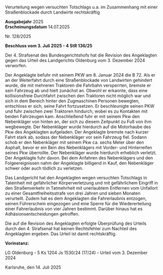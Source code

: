 Verurteilung wegen versuchten Totschlags u.a. im Zusammenhang mit einer Straßenblockade durch Landwirte rechtskräftig

**Ausgabejahr** 2025  
**Erscheinungsdatum** 14.07.2025

Nr. 128/2025

**Beschluss vom 3. Juli 2025 - 4 StR 136/25**

Der 4. Strafsenat des Bundesgerichtshofs hat die Revision des Angeklagten gegen das Urteil des Landgerichts Oldenburg vom 3. Dezember 2024 verworfen.

Der Angeklagte befuhr mit seinem PKW am 8. Januar 2024 die B 72. Als er an der Weiterfahrt durch eine Straßenblockade von Landwirten gehindert wurde, die mit mehreren Traktoren die Fahrbahn versperrten, bremste er sein Fahrzeug ab und hielt zunächst an. Obwohl er erkannte, dass eine kollisionsfreie Durchfahrt zwischen den Traktoren nicht möglich war und sich in dem Bereich hinter den Zugmaschinen Personen bewegten, entschloss er sich, seine Fahrt fortzusetzen. Er beschleunigte seinen PKW und fuhr zwischen zwei Traktoren hindurch, wobei es zu Kontakten mit beiden Fahrzeugen kam. Anschließend fuhr er mit seinem Pkw den Nebenkläger von hinten an, der sich zu diesem Zeitpunkt zu Fuß von ihm wegbewegte. Der Nebenkläger wurde hierdurch auf die Motorhaube des Pkw des Angeklagten aufgeladen. Der Angeklagte bremste nach kurzer Fahrt stark ab, sodass der Nebenkläger vor sein Fahrzeug fiel. Sodann schob er den Nebenkläger mit seinem Pkw ca. sechs Meter über den Asphalt, bevor er ein Bein des Nebenklägers mit Vorder- und Hinterreifen seines Pkw überrollte. Der Nebenkläger wurde hierdurch erheblich verletzt. Der Angeklagte fuhr davon. Bei dem Anfahren des Nebenklägers und den Folgeereignissen nahm der Angeklagte billigend in Kauf, den Nebenkläger schwer oder auch tödlich zu verletzen.

Das Landgericht hat den Angeklagten wegen versuchten Totschlags in Tateinheit mit gefährlicher Körperverletzung und mit gefährlichem Eingriff in den Straßenverkehr in Tatmehrheit mit unerlaubtem Entfernen vom Unfallort zu einer Gesamtfreiheitsstrafe von drei Jahren und sieben Monaten verurteilt. Zudem hat es dem Angeklagten die Fahrerlaubnis entzogen, seinen Führerschein eingezogen und eine Sperre für die Wiedererteilung einer Fahrerlaubnis von vier Jahren bestimmt. Darüber hinaus hat es Adhäsionsentscheidungen getroffen.

Die auf die Revision des Angeklagten erfolgte Überprüfung des Urteils durch den 4. Strafsenat hat keinen Rechtsfehler zum Nachteil des Angeklagten ergeben. Das Urteil ist damit rechtskräftig.

**Vorinstanz:**

LG Oldenburg - 5 Ks 1204 Js 1530/24 (17/24) - Urteil vom 3. Dezember 2024

Karlsruhe, den 14. Juli 2025